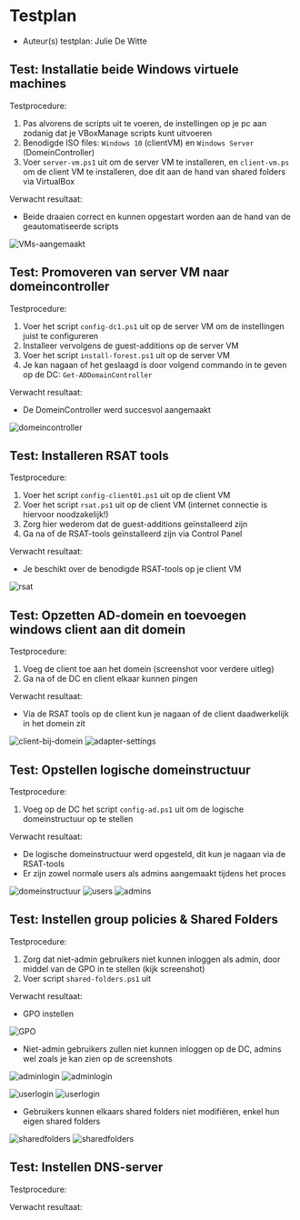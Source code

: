 ﻿# Testplan

- Auteur(s) testplan: Julie De Witte

## Test: Installatie beide Windows virtuele machines

Testprocedure:

1. Pas alvorens de scripts uit te voeren, de instellingen op je pc aan zodanig dat je VBoxManage scripts kunt uitvoeren
2. Benodigde ISO files: `Windows 10` (clientVM) en `Windows Server` (DomeinController)
3. Voer `server-vm.ps1` uit om de server VM te installeren, en `client-vm.ps` om de client VM te installeren, doe dit aan de hand van shared folders via VirtualBox

Verwacht resultaat:

- Beide draaien correct en kunnen opgestart worden aan de hand van de geautomatiseerde scripts

<!-- Voeg hier eventueel een screenshot van het verwachte resultaat in. -->
![VMs-aangemaakt](./img/vms-worden-aangemaakt.png)


## Test: Promoveren van server VM naar domeincontroller

Testprocedure:

1. Voer het script `config-dc1.ps1` uit op de server VM om de instellingen juist te configureren
2. Installeer vervolgens de guest-additions op de server VM
3. Voer het script `install-forest.ps1` uit op de server VM 
4. Je kan nagaan of het geslaagd is door volgend commando in te geven op de DC: `Get-ADDomainController`

Verwacht resultaat:

- De DomeinController werd succesvol aangemaakt

<!-- Voeg hier eventueel een screenshot van het verwachte resultaat in. -->
![domeincontroller](./img/get-addomaincontroller.png)


## Test: Installeren RSAT tools

Testprocedure:

1. Voer het script `config-client01.ps1` uit op de client VM
2. Voer het script `rsat.ps1` uit op de client VM (internet connectie is hiervoor noodzakelijk!) 
2. Zorg hier wederom dat de guest-additions geïnstalleerd zijn
3. Ga na of de RSAT-tools geïnstalleerd zijn via Control Panel

Verwacht resultaat:

- Je beschikt over de benodigde RSAT-tools op je client VM

<!-- Voeg hier eventueel een screenshot van het verwachte resultaat in. -->
![rsat](./img/RSAT.png)

## Test: Opzetten AD-domein en toevoegen windows client aan dit domein

Testprocedure:

1. Voeg de client toe aan het domein (screenshot voor verdere uitleg)
2. Ga na of de DC en client elkaar kunnen pingen

Verwacht resultaat:

- Via de RSAT tools op de client kun je nagaan of de client daadwerkelijk in het domein zit

<!-- Voeg hier eventueel een screenshot van het verwachte resultaat in. -->
![client-bij-domein](./img/client-bij-domein.png)
![adapter-settings](./img/adapter-settings.png)

## Test: Opstellen logische domeinstructuur

Testprocedure:

1. Voeg op de DC het script `config-ad.ps1` uit om de logische domeinstructuur op te stellen

Verwacht resultaat:

- De logische domeinstructuur werd opgesteld, dit kun je nagaan via de RSAT-tools
- Er zijn zowel normale users als admins aangemaakt tijdens het proces

<!-- Voeg hier eventueel een screenshot van het verwachte resultaat in. -->
![domeinstructuur](./img/logische-domeinstructuur.png)
![users](./img/add-users-script-voltooid.png)
![admins](./img/add-users-admins.png)


## Test: Instellen group policies & Shared Folders

Testprocedure:

1. Zorg dat niet-admin gebruikers niet kunnen inloggen als admin, door middel van de GPO in te stellen (kijk screenshot)
2. Voer script `shared-folders.ps1` uit 

Verwacht resultaat:

- GPO instellen

![GPO](./img/group-policy-instellen.png)

- Niet-admin gebruikers zullen niet kunnen inloggen op de DC, admins wel zoals je kan zien op de screenshots

![adminlogin](./img/admin-kan-inloggen-grouppolicy.png)
![adminlogin](./img/admin-kan-inloggen-grouppolicy2.png)

![userlogin](./img/user-kan-niet-inloggen-grouppolicy.png)
![userlogin](./img/user-kan-niet-inloggen-grouppolicy2.png)

- Gebruikers kunnen elkaars shared folders niet modifiëren, enkel hun eigen shared folders

![sharedfolders](./img/shared-folders.png)
![sharedfolders](./img/shared-folders2.png)


## Test: Instellen DNS-server

Testprocedure:


Verwacht resultaat:


